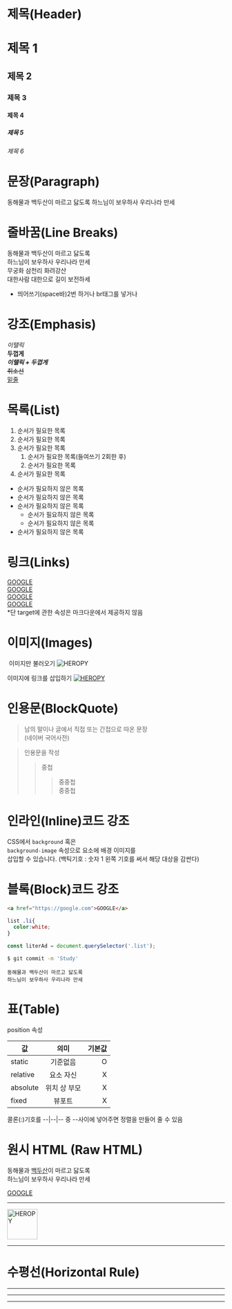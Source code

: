 # 제목(Header)

# 제목 1
## 제목 2
### 제목 3
#### 제목 4
##### 제목 5
###### 제목 6


# 문장(Paragraph)

동해물과 백두산이 마르고 닳도록
하느님이 보우하사 우리나라 만세

# 줄바꿈(Line Breaks)

동해물과 백두산이 마르고 닳도록  
하느님이 보우하사 우리나라 만세  
무궁화 삼천리 화려강산  
대한사람 대한으로 길이 보전하세

- 띄어쓰기(space바)2번 하거나 br태그를 넣거나
  

# 강조(Emphasis)

_이탤릭_  
**두껍게**  
**_이탤릭 + 두껍게_**  
~~취소선~~  
<u>밑줄</u>  


# 목록(List)

1. 순서가 필요한 목록
1. 순서가 필요한 목록
1. 순서가 필요한 목록
    1. 순서가 필요한 목록(들여쓰기 2회한 후)
    1. 순서가 필요한 목록
1. 순서가 필요한 목록

- 순서가 필요하지 않은 목록
- 순서가 필요하지 않은 목록
- 순서가 필요하지 않은 목록
    - 순서가 필요하지 않은 목록
    - 순서가 필요하지 않은 목록
- 순서가 필요하지 않은 목록

# 링크(Links)

<a href="https://google.com">GOOGLE</a>  
[GOOGLE](https://google.com)  
<a href="https://google.com" title="google로 이동">GOOGLE</a>  
[GOOGLE](htpp://google.com "google로 이동")  
*단 target에 관한 속성은 마크다운에서 제공하지 않음  

# 이미지(Images)
![]()
이미지만 불러오기
![HEROPY](https://heropy.blog/css/images/logo.png)  
  
  이미지에 링크를 삽입하기
[![HEROPY](https://heropy.blog/css/images/logo.png)](https://heropy.blog)
  

# 인용문(BlockQuote)
>남의 말이나 글에서 직접 또는 간접으로 따온 문장  
>(네이버 국어사전)
  
>인용문을 작성  
>>중첩
>>>중중첩  
>>>중중첩
  

# 인라인(Inline)코드 강조
CSS에서 `background` 혹은  
`background-image` 속성으로 요소에 배경 이미지를  
삽입할 수 있습니다. (백틱기호 : 숫자 1 왼쪽 기호를 써서 해당 대상을 감싼다)
  

# 블록(Block)코드 강조
```html
<a href="https://google.com">GOOGLE</a>  
```

```css
list .li{
  color:white;
}
```

```javascript
const literAd = document.querySelector('.list');
```

```bash
$ git commit -m 'Study'
```

```plainText
동해물과 백두산이 마르고 닳도록  
하느님이 보우하사 우리나라 만세
```
  
# 표(Table)

position 속성

값 | 의미 | 기본값
--|:--:|--: 
static | 기준없음 | O
relative | 요소 자신 | X
absolute | 위치 상 부모 | X
fixed | 뷰포트 | X

콜론(:)기호를 --|--|-- 중 --사이에 넣어주면 정렬을 만들어 줄 수 있음

# 원시 HTML (Raw HTML)
동해물과 <u>백두산</u>이 마르고 닳도록<br/>
하느님이 보우하사 우리나라 만세
  
<a href="https://google.com" target="_blank">GOOGLE</a>   
___
<img width="70" src="https://heropy.blog/css/images/logo.png" alt="HEROPY">  

***

# 수평선(Horizontal Rule)

---
***
___